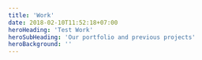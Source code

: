 ```yaml
---
title: 'Work'
date: 2018-02-10T11:52:18+07:00
heroHeading: 'Test Work'
heroSubHeading: 'Our portfolio and previous projects'
heroBackground: ''
---
```

